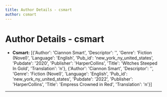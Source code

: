 ```yaml
---
title: Author Details - csmart
author: csmart
---
```


# Author Details - csmart

<ul>
    <li><strong>Csmart:</strong> [{'Author': 'Ciannon Smart', 'Descriptor': '', 'Genre': 'Fiction (Novel)', 'Language': 'English', 'Pub_id': 'new_york_ny_united_states', 'Pubdate': '2020', 'Publisher': 'HarperCollins', 'Title': 'Witches Steeped In Gold', 'Translation': 'n'}, {'Author': 'Ciannon Smart', 'Descriptor': '', 'Genre': 'Fiction (Novel)', 'Language': 'English', 'Pub_id': 'new_york_ny_united_states', 'Pubdate': '2022', 'Publisher': 'HarperCollins', 'Title': 'Empress Crowned in Red', 'Translation': 'n'}]</li>
</ul>
<hr>
